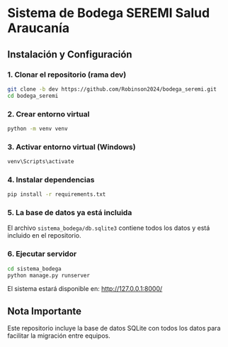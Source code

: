 # Sistema de Bodega SEREMI Salud Araucanía

## Instalación y Configuración

### 1. Clonar el repositorio (rama dev)
```bash
git clone -b dev https://github.com/Robinson2024/bodega_seremi.git
cd bodega_seremi
```

### 2. Crear entorno virtual
```bash
python -m venv venv
```

### 3. Activar entorno virtual (Windows)
```bash
venv\Scripts\activate
```

### 4. Instalar dependencias
```bash
pip install -r requirements.txt
```

### 5. La base de datos ya está incluida
El archivo `sistema_bodega/db.sqlite3` contiene todos los datos y está incluido en el repositorio.

### 6. Ejecutar servidor
```bash
cd sistema_bodega
python manage.py runserver
```

El sistema estará disponible en: http://127.0.0.1:8000/

## Nota Importante
Este repositorio incluye la base de datos SQLite con todos los datos para facilitar la migración entre equipos.